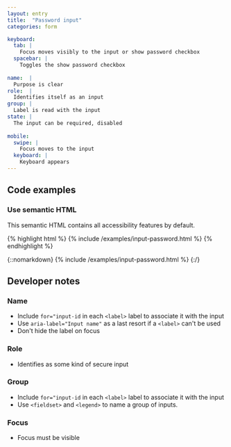 ```yaml
---
layout: entry
title:  "Password input"
categories: form

keyboard:
  tab: |
    Focus moves visibly to the input or show password checkbox
  spacebar: |
    Toggles the show password checkbox
  
name:  |
  Purpose is clear
role:  |
  Identifies itself as an input
group: |
  Label is read with the input
state: |
  The input can be required, disabled
      
mobile:
  swipe: |
    Focus moves to the input
  keyboard: |
    Keyboard appears
---
```


## Code examples

### Use semantic HTML
This semantic HTML contains all accessibility features by default. 

{% highlight html %}
{% include /examples/input-password.html %}
{% endhighlight %}

{::nomarkdown}
{% include /examples/input-password.html %}
{:/}

## Developer notes

### Name
- Include `for="input-id` in each `<label>` label to associate it with the input
- Use `aria-label="Input name"` as a last resort if a `<label>` can't be used
- Don't hide the label on focus

### Role
- Identifies as some kind of secure input


### Group
- Include `for="input-id` in each `<label>` label to associate it with the input
- Use `<fieldset>` and `<legend>` to name a group of inputs.

### Focus
- Focus must be visible